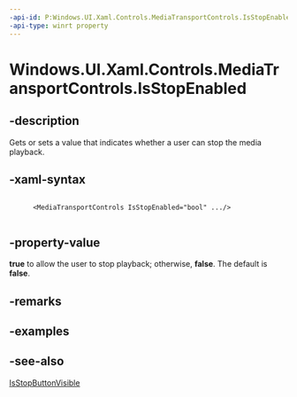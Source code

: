 ```yaml
---
-api-id: P:Windows.UI.Xaml.Controls.MediaTransportControls.IsStopEnabled
-api-type: winrt property
---
```


<!-- Property syntax
public bool IsStopEnabled { get;  set; }
-->

# Windows.UI.Xaml.Controls.MediaTransportControls.IsStopEnabled

## -description
Gets or sets a value that indicates whether a user can stop the media playback.


## -xaml-syntax
```xaml

      <MediaTransportControls IsStopEnabled="bool" .../>
    
```


## -property-value
**true** to allow the user to stop playback; otherwise, **false**. The default is **false**.

## -remarks

## -examples

## -see-also
[IsStopButtonVisible](mediatransportcontrols_isstopbuttonvisible.md)
